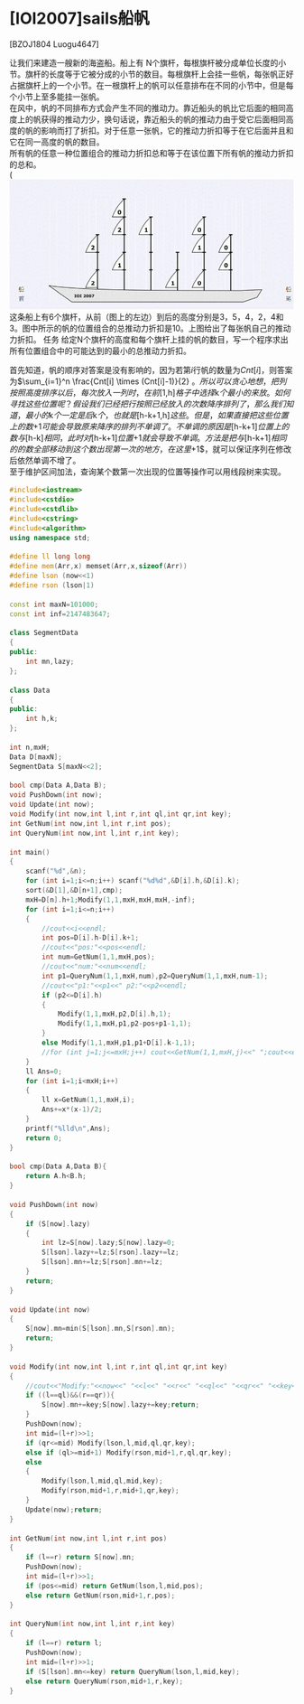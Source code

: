 # [IOI2007]sails船帆
[BZOJ1804 Luogu4647]

让我们来建造一艘新的海盗船。船上有 N个旗杆，每根旗杆被分成单位长度的小节。旗杆的长度等于它被分成的小节的数目。每根旗杆上会挂一些帆，每张帆正好占据旗杆上的一个小节。在一根旗杆上的帆可以任意排布在不同的小节中，但是每个小节上至多能挂一张帆。  
在风中，帆的不同排布方式会产生不同的推动力。靠近船头的帆比它后面的相同高度上的帆获得的推动力少，换句话说，靠近船头的帆的推动力由于受它后面相同高度的帆的影响而打了折扣。对于任意一张帆，它的推动力折扣等于在它后面并且和它在同一高度的帆的数目。  
所有帆的任意一种位置组合的推动力折扣总和等于在该位置下所有帆的推动力折扣的总和。  
(![BZOJ1804](_v_images/_bzoj1804_1528531610_556727216.png)  
这条船上有6个旗杆，从前（图上的左边）到后的高度分别是3，5，4，2，4和3。图中所示的帆的位置组合的总推动力折扣是10。上图给出了每张帆自己的推动力折扣。 任务 给定N个旗杆的高度和每个旗杆上挂的帆的数目，写一个程序求出所有位置组合中的可能达到的最小的总推动力折扣。  

首先知道，帆的顺序对答案是没有影响的，因为若第$i$行帆的数量为$Cnt[i]$，则答案为$\sum\_{i=1}^n \frac{Cnt[i] \times (Cnt[i]-1)}{2} $。  
所以可以贪心地想，把列按照高度排序以后，每次放入一列时，在前$[1,h]$格子中选择$k$个最小的来放。  
如何寻找这些位置呢？假设我们已经把行按照已经放入的次数降序排列了，那么我们知道，最小的$k$个一定是后$k$个，也就是$[h-k+1,h]$这些。但是，如果直接把这些位置上的数$+1$可能会导致原来降序的排列不单调了。不单调的原因是$[h-k+1]$位置上的数与$[h-k]$相同，此时对$[h-k+1]$位置$+1$就会导致不单调。方法是把与$[h-k+1]$相同的的数全部移动到这个数出现第一次的地方，在这里$+1$，就可以保证序列在修改后依然单调不增了。  
至于维护区间加法，查询某个数第一次出现的位置等操作可以用线段树来实现。

```cpp
#include<iostream>
#include<cstdio>
#include<cstdlib>
#include<cstring>
#include<algorithm>
using namespace std;

#define ll long long
#define mem(Arr,x) memset(Arr,x,sizeof(Arr))
#define lson (now<<1)
#define rson (lson|1)

const int maxN=101000;
const int inf=2147483647;

class SegmentData
{
public:
	int mn,lazy;
};

class Data
{
public:
	int h,k;
};

int n,mxH;
Data D[maxN];
SegmentData S[maxN<<2];

bool cmp(Data A,Data B);
void PushDown(int now);
void Update(int now);
void Modify(int now,int l,int r,int ql,int qr,int key);
int GetNum(int now,int l,int r,int pos);
int QueryNum(int now,int l,int r,int key);

int main()
{
	scanf("%d",&n);
	for (int i=1;i<=n;i++) scanf("%d%d",&D[i].h,&D[i].k);
	sort(&D[1],&D[n+1],cmp);
	mxH=D[n].h+1;Modify(1,1,mxH,mxH,mxH,-inf);
	for (int i=1;i<=n;i++)
	{
		//cout<<i<<endl;
		int pos=D[i].h-D[i].k+1;
		//cout<<"pos:"<<pos<<endl;
		int num=GetNum(1,1,mxH,pos);
		//cout<<"num:"<<num<<endl;
		int p1=QueryNum(1,1,mxH,num),p2=QueryNum(1,1,mxH,num-1);
		//cout<<"p1:"<<p1<<" p2:"<<p2<<endl;
		if (p2<=D[i].h)
		{
			Modify(1,1,mxH,p2,D[i].h,1);
			Modify(1,1,mxH,p1,p2-pos+p1-1,1);
		}
		else Modify(1,1,mxH,p1,p1+D[i].k-1,1);
		//for (int j=1;j<=mxH;j++) cout<<GetNum(1,1,mxH,j)<<" ";cout<<endl;
	}
	ll Ans=0;
	for (int i=1;i<mxH;i++)
	{
		ll x=GetNum(1,1,mxH,i);
		Ans+=x*(x-1)/2;
	}
	printf("%lld\n",Ans);
	return 0;
}

bool cmp(Data A,Data B){
	return A.h<B.h;
}

void PushDown(int now)
{
	if (S[now].lazy)
	{
		int lz=S[now].lazy;S[now].lazy=0;
		S[lson].lazy+=lz;S[rson].lazy+=lz;
		S[lson].mn+=lz;S[rson].mn+=lz;
	}
	return;
}

void Update(int now)
{
	S[now].mn=min(S[lson].mn,S[rson].mn);
	return;
}

void Modify(int now,int l,int r,int ql,int qr,int key)
{
	//cout<<"Modify:"<<now<<" "<<l<<" "<<r<<" "<<ql<<" "<<qr<<" "<<key<<endl;
	if ((l==ql)&&(r==qr)){
		S[now].mn+=key;S[now].lazy+=key;return;
	}
	PushDown(now);
	int mid=(l+r)>>1;
	if (qr<=mid) Modify(lson,l,mid,ql,qr,key);
	else if (ql>=mid+1) Modify(rson,mid+1,r,ql,qr,key);
	else
	{
		Modify(lson,l,mid,ql,mid,key);
		Modify(rson,mid+1,r,mid+1,qr,key);
	}
	Update(now);return;
}

int GetNum(int now,int l,int r,int pos)
{
	if (l==r) return S[now].mn;
	PushDown(now);
	int mid=(l+r)>>1;
	if (pos<=mid) return GetNum(lson,l,mid,pos);
	else return GetNum(rson,mid+1,r,pos);
}

int QueryNum(int now,int l,int r,int key)
{
	if (l==r) return l;
	PushDown(now);
	int mid=(l+r)>>1;
	if (S[lson].mn<=key) return QueryNum(lson,l,mid,key);
	else return QueryNum(rson,mid+1,r,key);
}
```